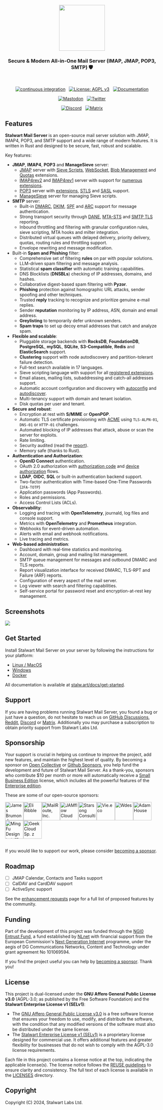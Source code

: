 <p align="center">
    <a href="https://stalw.art">
    <img src="./img/logo-red.svg" height="150">
    </a>
</p>

<h3 align="center">
  Secure & Modern All-in-One Mail Server (IMAP, JMAP, POP3, SMTP) 🛡️
</h3>

<br>

<p align="center">
  <a href="https://github.com/stalwartlabs/mail-server/actions/workflows/build.yml"><img src="https://img.shields.io/github/actions/workflow/status/stalwartlabs/mail-server/build.yml?style=flat-square" alt="continuous integration"></a>
  &nbsp;
  <a href="https://www.gnu.org/licenses/agpl-3.0"><img src="https://img.shields.io/badge/License-AGPL_v3-blue.svg?label=license&style=flat-square" alt="License: AGPL v3"></a>
  &nbsp;
  <a href="https://stalw.art/docs/get-started/"><img src="https://img.shields.io/badge/read_the-docs-red?style=flat-square" alt="Documentation"></a>
</p>
<p align="center">
  <a href="https://mastodon.social/@stalwartlabs"><img src="https://img.shields.io/mastodon/follow/109929667531941122?style=flat-square&logo=mastodon&color=%236364ff&label=Follow%20on%20Mastodon" alt="Mastodon"></a>
  &nbsp;
  <a href="https://twitter.com/stalwartlabs"><img src="https://img.shields.io/twitter/follow/stalwartlabs?style=flat-square&logo=x&label=Follow%20on%20Twitter" alt="Twitter"></a>
</p>
<p align="center">
  <a href="https://discord.gg/jtgtCNj66U"><img src="https://img.shields.io/discord/923615863037390889?label=Join%20Discord&logo=discord&style=flat-square" alt="Discord"></a>
  &nbsp;
  <a href="https://matrix.to/#/#stalwart:matrix.org"><img src="https://img.shields.io/matrix/stalwartmail%3Amatrix.org?label=Join%20Matrix&logo=matrix&style=flat-square" alt="Matrix"></a>
</p>

## Features

**Stalwart Mail Server** is an open-source mail server solution with JMAP, IMAP4, POP3, and SMTP support and a wide range of modern features. It is written in Rust and designed to be secure, fast, robust and scalable.

Key features:

- **JMAP**, **IMAP4**, **POP3** and **ManageSieve** server:
  - [JMAP](https://datatracker.ietf.org/doc/html/rfc8621) server with
   [Sieve Scripts](https://www.ietf.org/archive/id/draft-ietf-jmap-sieve-22.html), [WebSocket](https://datatracker.ietf.org/doc/html/rfc8887), [Blob Management](https://www.rfc-editor.org/rfc/rfc9404.html) and [Quotas](https://www.rfc-editor.org/rfc/rfc9425.html) extensions.
  - [IMAP4rev2](https://datatracker.ietf.org/doc/html/rfc9051) and [IMAP4rev1](https://datatracker.ietf.org/doc/html/rfc3501) server with support for [numerous extensions](https://stalw.art/docs/development/rfcs#imap4-and-extensions).
  - [POP3](https://datatracker.ietf.org/doc/html/rfc1939) server with [extensions](https://datatracker.ietf.org/doc/html/rfc2449), [STLS](https://datatracker.ietf.org/doc/html/rfc2595) and [SASL](https://datatracker.ietf.org/doc/html/rfc5034) support.
  - [ManageSieve](https://datatracker.ietf.org/doc/html/rfc5804) server for managing Sieve scripts.
- **SMTP** server:
  - Built-in [DMARC](https://datatracker.ietf.org/doc/html/rfc7489), [DKIM](https://datatracker.ietf.org/doc/html/rfc6376), [SPF](https://datatracker.ietf.org/doc/html/rfc7208) and [ARC](https://datatracker.ietf.org/doc/html/rfc8617) support for message authentication.
  - Strong transport security through [DANE](https://datatracker.ietf.org/doc/html/rfc6698), [MTA-STS](https://datatracker.ietf.org/doc/html/rfc8461) and [SMTP TLS](https://datatracker.ietf.org/doc/html/rfc8460) reporting.
  - Inbound throttling and filtering with granular configuration rules, sieve scripting, MTA hooks and milter integration.
  - Distributed virtual queues with delayed delivery, priority delivery, quotas, routing rules and throttling support.
  - Envelope rewriting and message modification.
- Built-in **Spam and Phishing** filter:
  - Comprehensive set of filtering **rules** on par with popular solutions.
  - LLM-driven spam filtering and message analysis.
  - Statistical **spam classifier** with automatic training capabilities.
  - DNS Blocklists (**DNSBLs**) checking of IP addresses, domains, and hashes.
  - Collaborative digest-based spam filtering with **Pyzor**.
  - **Phishing** protection against homographic URL attacks, sender spoofing and other techniques.
  - Trusted **reply** tracking to recognize and prioritize genuine e-mail replies.
  - Sender **reputation** monitoring by IP address, ASN, domain and email address.
  - **Greylisting** to temporarily defer unknown senders.
  - **Spam traps** to set up decoy email addresses that catch and analyze spam.
- **Flexible and scalable**:
  - Pluggable storage backends with **RocksDB**, **FoundationDB**, **PostgreSQL**, **mySQL**, **SQLite**, **S3-Compatible**, **Redis** and **ElasticSearch** support.
  - **Clustering** support with node autodiscovery and partition-tolerant failure detection.
  - Full-text search available in 17 languages.
  - Sieve scripting language with support for all [registered extensions](https://www.iana.org/assignments/sieve-extensions/sieve-extensions.xhtml).
  - Email aliases, mailing lists, subaddressing and catch-all addresses support.
  - Automatic account configuration and discovery with [autoconfig](https://www.ietf.org/id/draft-bucksch-autoconfig-02.html) and [autodiscover](https://learn.microsoft.com/en-us/exchange/architecture/client-access/autodiscover?view=exchserver-2019). 
  - Multi-tenancy support with domain and tenant isolation.
  - Disk quotas per user and tenant.
- **Secure and robust**:
  - Encryption at rest with **S/MIME** or **OpenPGP**.
  - Automatic TLS certificate provisioning with [ACME](https://datatracker.ietf.org/doc/html/rfc8555) using `TLS-ALPN-01`, `DNS-01` or `HTTP-01` challenges.
  - Automated blocking of IP addresses that attack, abuse or scan the server for exploits.
  - Rate limiting.
  - Security audited (read the [report](https://stalw.art/blog/security-audit)).
  - Memory safe (thanks to Rust).
- **Authentication and Authorization**:
  - **OpenID Connect** authentication.
  - OAuth 2.0 authorization with [authorization code](https://www.rfc-editor.org/rfc/rfc8628) and [device authorization](https://www.rfc-editor.org/rfc/rfc8628) flows.
  - **LDAP**, **OIDC**, **SQL** or built-in authentication backend support.
  - Two-factor authentication with Time-based One-Time Passwords (`2FA-TOTP`) 
  - Application passwords (App Passwords).
  - Roles and permissions.
  - Access Control Lists (ACLs).
- **Observability**:
  - Logging and tracing with **OpenTelemetry**, journald, log files and console support.
  - Metrics with **OpenTelemetry** and **Prometheus** integration.
  - Webhooks for event-driven automation.
  - Alerts with email and webhook notifications.
  - Live tracing and metrics.
- **Web-based administration**:
  - Dashboard with real-time statistics and monitoring.
  - Account, domain, group and mailing list management.
  - SMTP queue management for messages and outbound DMARC and TLS reports.
  - Report visualization interface for received DMARC, TLS-RPT and Failure (ARF) reports.
  - Configuration of every aspect of the mail server.
  - Log viewer with search and filtering capabilities.
  - Self-service portal for password reset and encryption-at-rest key management.

## Screenshots

<img src="./img/screencast-setup.gif">

## Get Started

Install Stalwart Mail Server on your server by following the instructions for your platform:

- [Linux / MacOS](https://stalw.art/docs/install/linux)
- [Windows](https://stalw.art/docs/install/windows)
- [Docker](https://stalw.art/docs/install/docker)

All documentation is available at [stalw.art/docs/get-started](https://stalw.art/docs/get-started).

## Support

If you are having problems running Stalwart Mail Server, you found a bug or just have a question,
do not hesitate to reach us on [GitHub Discussions](https://github.com/stalwartlabs/mail-server/discussions),
[Reddit](https://www.reddit.com/r/stalwartlabs), [Discord](https://discord.gg/aVQr3jF8jd) or [Matrix](https://matrix.to/#/#stalwart:matrix.org).
Additionally you may purchase a subscription to obtain priority support from Stalwart Labs Ltd.

## Sponsorship

Your support is crucial in helping us continue to improve the project, add new features, and maintain the highest level of quality. By becoming a sponsor on [Open Collective](https://opencollective.com/stalwart) or [Github Sponsors](https://github.com/sponsors/stalwartlabs), you help fund the development and future of Stalwart Mail Server. As a thank-you, sponsors who contribute $10 per month or more will automatically receive a [Small Business Edition](https://stalw.art/small-business/) license, which includes all the powerful features of the [Enterprise edition](https://stalw.art/enterprise/).

These are some of our open-source sponsors:

<!-- sponsors --><a href="https://github.com/kbjr"><img src="https:&#x2F;&#x2F;avatars.githubusercontent.com&#x2F;u&#x2F;195127?u&#x3D;a11e7de49732184888781379e9282dc7eed55615&amp;v&#x3D;4" width="60px" alt="James Brumond" /></a><a href="https://github.com/EliRibble"><img src="https:&#x2F;&#x2F;avatars.githubusercontent.com&#x2F;u&#x2F;2319207?u&#x3D;c755aec38204221af321ef3fd7293c4c812238af&amp;v&#x3D;4" width="60px" alt="Eli Ribble" /></a><a href="https://github.com/MailRoute"><img src="https:&#x2F;&#x2F;avatars.githubusercontent.com&#x2F;u&#x2F;3912377?v&#x3D;4" width="60px" alt="MailRoute, Inc." /></a><a href="https://github.com/JAMflow-Cloud"><img src="https:&#x2F;&#x2F;avatars.githubusercontent.com&#x2F;u&#x2F;165913352?v&#x3D;4" width="60px" alt="JAMflow Cloud" /></a><a href="https://github.com/starsong-consulting"><img src="https:&#x2F;&#x2F;avatars.githubusercontent.com&#x2F;u&#x2F;166622226?v&#x3D;4" width="60px" alt="Starsong Consulting" /></a><a href="https://github.com/Vie-eco"><img src="https:&#x2F;&#x2F;avatars.githubusercontent.com&#x2F;u&#x2F;174055717?v&#x3D;4" width="60px" alt="Vie.eco" /></a><a href="https://github.com/wdes"><img src="https:&#x2F;&#x2F;avatars.githubusercontent.com&#x2F;u&#x2F;25723041?v&#x3D;4" width="60px" alt="Wdes" /></a><a href="https://github.com/acontext"><img src="https:&#x2F;&#x2F;avatars.githubusercontent.com&#x2F;u&#x2F;56616368?u&#x3D;1454c628ae47b333990b6cba63caa41531d4fbf3&amp;v&#x3D;4" width="60px" alt="Adam House" /></a><a href="https://github.com/mingfu-design"><img src="https:&#x2F;&#x2F;avatars.githubusercontent.com&#x2F;u&#x2F;88228402?v&#x3D;4" width="60px" alt="Ming Fu Design Ltd. 明孚設計有限公司" /></a><a href="https://github.com/GeekCloudPL"><img src="https:&#x2F;&#x2F;avatars.githubusercontent.com&#x2F;u&#x2F;133183691?v&#x3D;4" width="60px" alt="GeekCloud Sp. z o.o." /></a><!-- sponsors -->

<br/>If you would like to support our work, please consider [becoming a sponsor](https://opencollective.com/stalwart).

## Roadmap

- [ ] JMAP Calendar, Contacts and Tasks support
- [ ] CalDAV and CardDAV support
- [ ] ActiveSync support

See the [enhancement requests](https://github.com/stalwartlabs/mail-server/issues?q=is%3Aissue+is%3Aopen+sort%3Areactions-%2B1-desc+label%3Aenhancement) page for a full list of proposed features by the community.

## Funding

Part of the development of this project was funded through the [NGI0 Entrust Fund](https://nlnet.nl/entrust), a fund established by [NLnet](https://nlnet.nl/) with financial support from the European Commission's [Next Generation Internet](https://ngi.eu/) programme, under the aegis of DG Communications Networks, Content and Technology under grant agreement No 101069594.

If you find the project useful you can help by [becoming a sponsor](https://liberapay.com/stalwartlabs). Thank you!

## License

This project is dual-licensed under the **GNU Affero General Public License v3.0** (AGPL-3.0; as published by the Free Software Foundation) and the **Stalwart Enterprise License v1 (SELv1)**:

- The [GNU Affero General Public License v3.0](./LICENSES/AGPL-3.0-only.txt) is a free software license that ensures your freedom to use, modify, and distribute the software, with the condition that any modified versions of the software must also be distributed under the same license. 
- The [Stalwart Enterprise License v1 (SELv1)](./LICENSES/LicenseRef-SEL.txt) is a proprietary license designed for commercial use. It offers additional features and greater flexibility for businesses that do not wish to comply with the AGPL-3.0 license requirements. 

Each file in this project contains a license notice at the top, indicating the applicable license(s). The license notice follows the [REUSE guidelines](https://reuse.software/) to ensure clarity and consistency. The full text of each license is available in the [LICENSES](./LICENSES/) directory.

## Copyright

Copyright (C) 2024, Stalwart Labs Ltd.
